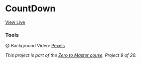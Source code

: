 # CountDown


[View Live](https://gabrielamcarvalho.github.io/CountDown/)

### Tools
:smile: Background Video: [Pexels](https://www.pexels.com/)

*This project is part of the [Zero to Master couse](https://academy.zerotomastery.io/p/javascript-projects). Project 9 of 20.*
